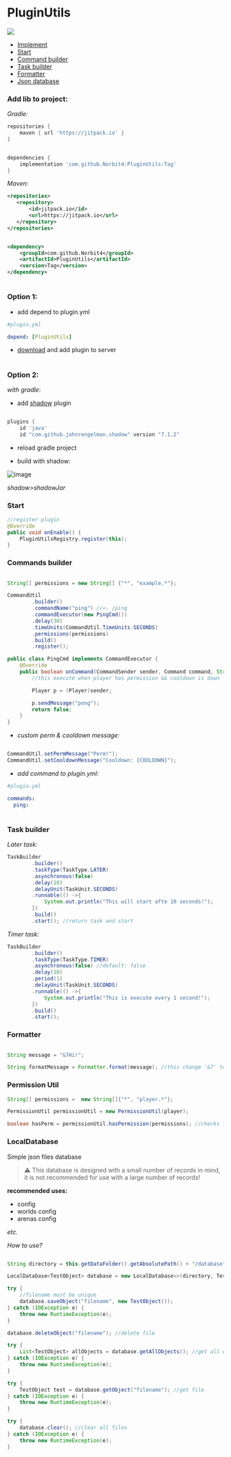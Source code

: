 # PluginUtils
[![](https://jitpack.io/v/Norbit4/PluginUtils.svg)](https://jitpack.io/#Norbit4/PluginUtils)

- [Implement](https://github.com/Norbit4/PluginUtils#add-lib-to-project)
- [Start](https://github.com/Norbit4/PluginUtils#start)
- [Command builder](https://github.com/Norbit4/PluginUtils#commands-builder)
- [Task builder](https://github.com/Norbit4/PluginUtils#task-builder)
- [Formatter](https://github.com/Norbit4/PluginUtils#formatter) 
- [Json database](https://github.com/Norbit4/PluginUtils#localdatabase) 

<h3>Add lib to project:</h3>

*Gradle:*

```gradle
repositories {
    maven { url 'https://jitpack.io' }
}
```


```gradle

dependencies {
    implementation 'com.github.Norbit4:PluginUtils:Tag'
}

```

*Maven:*

```xml
<repositories>
   <repository>
       <id>jitpack.io</id>
       <url>https://jitpack.io</url>
   </repository>
</repositories>
```

```xml

<dependency>
    <groupId>com.github.Norbit4</groupId>
    <artifactId>PluginUtils</artifactId>
    <version>Tag</version>
</dependency>
```
#

<h3>Option 1:</h3>



- add depend to plugin.yml

```yml
#plugin.yml

depend: [PluginUtils]
```
- [download](https://github.com/Norbit4/PluginUtils/releases/) and add plugin to server

#

<h3>Option 2:</h3>

*with gradle*:

- add [shadow](https://github.com/johnrengelman/shadow) plugin 
```gradle

plugins {
    id 'java'
    id "com.github.johnrengelman.shadow" version "7.1.2"
```

- reload gradle project


- build with shadow:

![image](https://user-images.githubusercontent.com/46154743/192019288-4b66c1de-f81c-4889-a53e-44afbba02fb4.png)

*shadow>shadowJar*

<h3>Start</h3>

```java
//register plugin
@Override
public void onEnable() {
    PluginUtilsRegistry.register(this);       
}
```

<h3>Commands builder</h3>

```java

String[] permissions = new String[] {"*", "example.*"};

CommandUtil
        .builder()
        .commandName("ping") //<- /ping
        .commandExecutor(new PingCmd())
        .delay(30)
        .timeUnits(CommandUtil.TimeUnits.SECONDS)
        .permissions(permissions)
        .build()
        .register();
```       
  
```java
public class PingCmd implements CommandExecutor {
    @Override
    public boolean onCommand(CommandSender sender, Command command, String label, String[] args) {
        //this execute when player has permission && cooldown is down

        Player p = (Player)sender;

        p.sendMessage("pong");
        return false;
    }
}
```
- *custom perm & cooldown message:*

```java

CommandUtil.setPermMessage("Perm!"); 
CommandUtil.setCooldownMessage("Cooldown: {COOLDOWN}"); 
```

- *add command to plugin.yml:*

```yml
#plugin.yml

commands:
  ping:
```

#

<h3>Task builder</h3>

*Later task:*

```java
TaskBuilder
        .builder()
        .taskType(TaskType.LATER)
        .asynchronous(false)
        .delay(10)
        .delayUnit(TaskUnit.SECONDS) 
        .runnable(() ->{
            System.out.println("This will start afte 10 seconds!");
        })
        .build()
        .start(); //return task and start
```

*Timer task:*

```java
TaskBuilder
        .builder()
        .taskType(TaskType.TIMER)
        .asynchronous(false) //default: false
        .delay(10)
        .period(1)
        .delayUnit(TaskUnit.SECONDS) 
        .runnable(() ->{
            System.out.println("This is execute every 1 second!");
        })
        .build() 
        .start();
```

<h3>Formatter</h3>

```java

String message = "&7Hi!";

String formatMessage = Formatter.format(message); //this change '&7' to gray color
```

<h3>Permission Util</h3>

```java
String[] permissions =  new String[]{"*", "player.*"};

PermissionUtil permissionUtil = new PermissionUtil(player);

boolean hasPerm = permissionUtil.hasPermission(permissions); //checks if the player has a permission
```

<h3>LocalDatabase</h3>

Simple json files database

> ⚠️ This database is designed with a small number of records in mind, it is not recommended for use with a large number of records!

**recommended uses:**

- config
- worlds config
- arenas config

*etc.*

*How to use?*

```java

String directory = this.getDataFolder().getAbsolutePath() + "/database";

LocalDatabase<TestObject> database = new LocalDatabase<>(directory, TestObject.class);

try {
    //filename must be unique
    database.saveObject("filename", new TestObject());
} catch (IOException e) {
    throw new RuntimeException(e);
}

database.deleteObject("filename"); //delete file

try {
    List<TestObject> allObjects = database.getAllObjects(); //get all objects
} catch (IOException e) {
    throw new RuntimeException(e);
}

try {
    TestObject test = database.getObject("filename"); //get file
} catch (IOException e) {
    throw new RuntimeException(e);
}

try {
    database.clear(); //clear all files
} catch (IOException e) {
    throw new RuntimeException(e);
}
```
